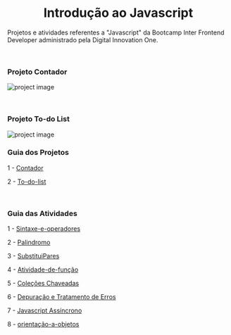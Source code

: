 <h1 align="center">Introdução ao Javascript</h1>

Projetos e atividades referentes a "Javascript" da Bootcamp Inter Frontend Developer administrado pela Digital Innovation One.

<br>

### Projeto Contador

![project image](contador/image/projectImage.png)

<br>

### Projeto To-do List

![project image](to-do-list/image/todoImage.png)

### Guia dos Projetos

1 - [Contador](contador)

2 - [To-do-list](to-do-list)

<br>

### Guia das Atividades

1 - [Sintaxe-e-operadores](sintaxe-e-operadores)

2 - [Palindromo](palindromo)

3 - [SubstituiPares](substituiPares)

4 - [Atividade-de-função](funcao)

5 - [Coleções Chaveadas](colecoes-chaveadas)

6 - [Depuração e Tratamento de Erros](debug-error)

7 - [Javascript Assíncrono](javascript-assincrono)

8 - [orientação-a-objetos](orientacao-a-objetos)
